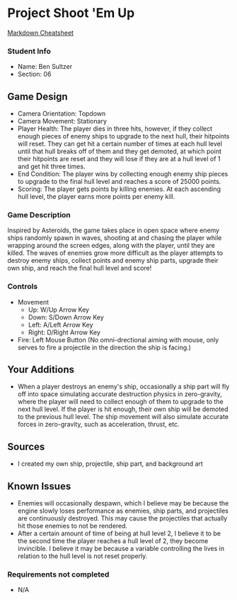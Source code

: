 # Project Shoot 'Em Up

[Markdown Cheatsheet](https://github.com/adam-p/markdown-here/wiki/Markdown-Here-Cheatsheet)

### Student Info

-   Name: Ben Sultzer
-   Section: 06

## Game Design

-   Camera Orientation: Topdown
-   Camera Movement: Stationary
-   Player Health: The player dies in three hits, however, if they collect enough pieces of enemy ships to upgrade to the next hull, their hitpoints will reset. They can get hit a certain number of times at each hull level until that hull breaks off of them and they get demoted, at which point their hitpoints are reset and they will lose if they are at a hull level of 1 and get hit three times.
-   End Condition: The player wins by collecting enough enemy ship pieces to upgrade to the final hull level and reaches a score of 25000 points.
-   Scoring: The player gets points by killing enemies. At each ascending hull level, the player earns more points per enemy kill.

### Game Description

Inspired by Asteroids, the game takes place in open space where enemy ships randomly spawn in waves, shooting at and chasing the player while wrapping around the screen edges, along with the player, until they are killed. The waves of enemies grow more difficult as the player attempts to destroy enemy ships, collect points and enemy ship parts, upgrade their own ship, and reach the final hull level and score!

### Controls

-   Movement
    -   Up: W/Up Arrow Key
    -   Down: S/Down Arrow Key
    -   Left: A/Left Arrow Key
    -   Right: D/Right Arrow Key
-   Fire: Left Mouse Button (No omni-drectional aiming with mouse, only serves to fire a projectile in the direction the ship is facing.)

## Your Additions

-   When a player destroys an enemy's ship, occasionally a ship part will fly off into space simulating accurate destruction physics in zero-gravity, where the player will need to collect enough of them to upgrade to the next hull level. If the player is hit enough, their own ship will be demoted to the previous hull level. The ship movement will also simulate accurate forces in zero-gravity, such as acceleration, thrust, etc.

## Sources

-   I created my own ship, projectile, ship part, and background art

## Known Issues

-   Enemies will occasionally despawn, which I believe may be because the engine slowly loses performance as enemies, ship parts, and projectiles are continuously destroyed. This may cause the projectiles that actually hit those enemies to not be rendered.
-   After a certain amount of time of being at hull level 2, I believe it to be the second time the player reaches a hull level of 2, they become invincible. I believe it may be because a variable controlling the lives in relation to the hull level is not reset properly.

### Requirements not completed

-   N/A

